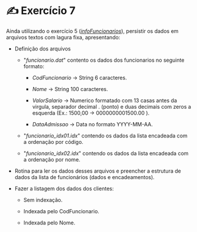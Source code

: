 # ✍️ Exercício 7
Ainda utilizando o exercício 5 ([*infoFuncionarios*](https://github.com/juliakonflanz/exercicios-java/tree/main/infoFuncionarios)), persistir os dados em arquivos textos com lagura fixa, apresentando:

- Definição dos arquivos

  - "*funcionario.dat*" contento os dados dos funcionarios no seguinte formato:

    - *CodFuncionario* -> String 6 caracteres.

    - *Nome* -> String 100 caracteres.

    - *ValorSalario* -> Numerico formatado com 13 casas antes da virgula, separador decimal . (ponto) e duas decimais com zeros a esquerda (Ex.: 1500,00 -> 0000000001500.00 ).

    - *DataAdmissao* -> Data no formato YYYY-MM-AA.

  - "*funcionario_idx01.idx*" contendo os dados da lista encadeada com a ordenação por código.

  - "*funcionario_idx02.idx*" contendo os dados da lista encadeada com a ordenação por nome.

- Rotina para ler os dados desses arquivos e preencher a estrutura de dados da lista de funcionários (dados e encadeamentos).

- Fazer a listagem dos dados dos clientes:

  - Sem indexação.

  - Indexada pelo CodFuncionario.

  - Indexada pelo Nome.


